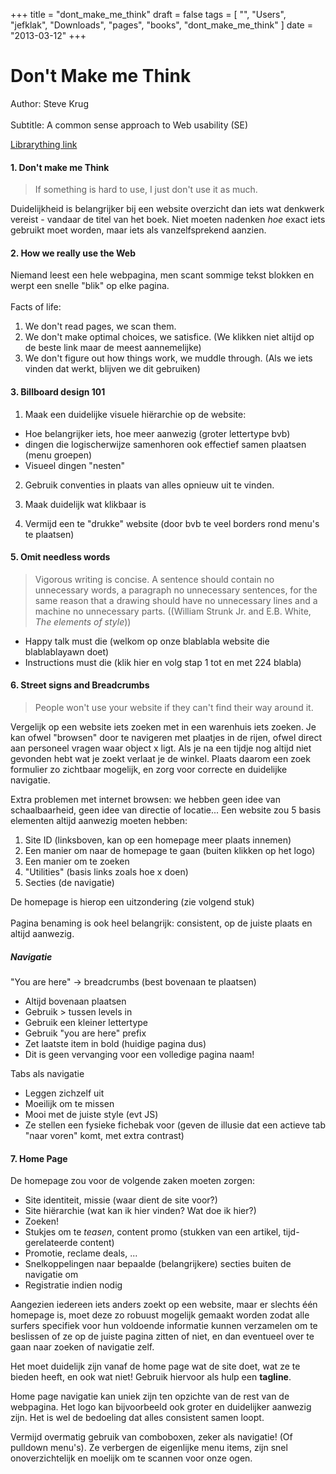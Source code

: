 +++
title = "dont_make_me_think"
draft = false
tags = [
    "",
    "Users",
    "jefklak",
    "Downloads",
    "pages",
    "books",
    "dont_make_me_think"
]
date = "2013-03-12"
+++
# Don't Make me Think 

Author: Steve Krug<br/><br/>
Subtitle: A common sense approach to Web usability (SE)

[Librarything link](http://www.librarything.com/work/12322)

#### 1. Don't make me Think 

> If something is hard to use, I just don't use it as much.

Duidelijkheid is belangrijker bij een website overzicht dan iets wat denkwerk vereist - vandaar de titel van het boek. Niet moeten nadenken *hoe* exact iets gebruikt moet worden, maar iets als vanzelfsprekend aanzien. 

#### 2. How we really use the Web  

Niemand leest een hele webpagina, men scant sommige tekst blokken en werpt een snelle "blik" op elke pagina. <br/><br/> Facts of life:

  1. We don't read pages, we scan them.
  2. We don't make optimal choices, we satisfice. (We klikken niet altijd op de beste link maar de meest aannemelijke)
  3. We don't figure out how things work, we muddle through. (Als we iets vinden dat werkt, blijven we dit gebruiken)
 
#### 3. Billboard design 101 

1. Maak een duidelijke visuele hiërarchie op de website:

  * Hoe belangrijker iets, hoe meer aanwezig (groter lettertype bvb)
  * dingen die logischerwijze samenhoren ook effectief samen plaatsen (menu groepen)
  * Visueel dingen "nesten"

2. Gebruik conventies in plaats van alles opnieuw uit te vinden.

3. Maak duidelijk wat klikbaar is

4. Vermijd een te "drukke" website (door bvb te veel borders rond menu's te plaatsen)

#### 5. Omit needless words 

> Vigorous writing is concise. A sentence should contain no unnecessary words, a paragraph no unnecessary sentences, for the same reason that a drawing should have no unnecessary lines and a machine no unnecessary parts. ((William Strunk Jr. and E.B. White, *The elements of style*))

  * Happy talk must die (welkom op onze blablabla website die blablablayawn doet)
  * Instructions must die (klik hier en volg stap 1 tot en met 224 blabla)

#### 6. Street signs and Breadcrumbs 

> People won't use your website if they can't find their way around it.

Vergelijk op een website iets zoeken met in een warenhuis iets zoeken. Je kan ofwel "browsen" door te navigeren met plaatjes in de rijen, ofwel direct aan personeel vragen waar object x ligt. Als je na een tijdje nog altijd niet gevonden hebt wat je zoekt verlaat je de winkel. Plaats daarom een zoek formulier zo zichtbaar mogelijk, en zorg voor correcte en duidelijke navigatie. 

Extra problemen met internet browsen: we hebben geen idee van schaalbaarheid, geen idee van directie of locatie... Een website zou 5 basis elementen altijd aanwezig moeten hebben:

  1. Site ID (linksboven, kan op een homepage meer plaats innemen)
  2. Een manier om naar de homepage te gaan (buiten klikken op het logo)
  3. Een manier om te zoeken
  4. "Utilities" (basis links zoals hoe x doen)
  5. Secties (de navigatie)

De homepage is hierop een uitzondering (zie volgend stuk)<br/><br/>
Pagina benaming is ook heel belangrijk: consistent, op de juiste plaats en altijd aanwezig.

##### Navigatie 

"You are here" -> breadcrumbs (best bovenaan te plaatsen)
  * Altijd bovenaan plaatsen
  * Gebruik &gt; tussen levels in
  * Gebruik een kleiner lettertype
  * Gebruik "you are here" prefix
  * Zet laatste item in bold (huidige pagina dus)
  * Dit is geen vervanging voor een volledige pagina naam!

Tabs als navigatie
  * Leggen zichzelf uit
  * Moeilijk om te missen
  * Mooi met de juiste style (evt JS)
  * Ze stellen een fysieke fichebak voor (geven de illusie dat een actieve tab "naar voren" komt, met extra contrast)

#### 7. Home Page 

De homepage zou voor de volgende zaken moeten zorgen:

  * Site identiteit, missie (waar dient de site voor?)
  * Site hiërarchie (wat kan ik hier vinden? Wat doe ik hier?)
  * Zoeken!
  * Stukjes om te *teasen*, content promo (stukken van een artikel, tijd-gerelateerde content)
  * Promotie, reclame deals, ...
  * Snelkoppelingen naar bepaalde (belangrijkere) secties buiten de navigatie om
  * Registratie indien nodig

Aangezien iedereen iets anders zoekt op een website, maar er slechts één homepage is, moet deze zo robuust mogelijk gemaakt worden zodat alle surfers specifiek voor hun voldoende informatie kunnen verzamelen om te beslissen of ze op de juiste pagina zitten of niet, en dan eventueel over te gaan naar zoeken of navigatie zelf. 

Het moet duidelijk zijn vanaf de home page wat de site doet, wat ze te bieden heeft, en ook wat niet! Gebruik hiervoor als hulp een **tagline**.

Home page navigatie kan uniek zijn ten opzichte van de rest van de webpagina. Het logo kan bijvoorbeeld ook groter en duidelijker aanwezig zijn. Het is wel de bedoeling dat alles consistent samen loopt. 

Vermijd overmatig gebruik van comboboxen, zeker als navigatie! (Of pulldown menu's). Ze verbergen de eigenlijke menu items, zijn snel onoverzichtelijk en moelijk om te scannen voor onze ogen. 